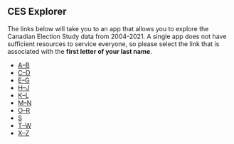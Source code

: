 <script src="https://kit.fontawesome.com/3b340a2892.js" crossorigin="anonymous"></script>
<link rel="stylesheet" type="text/css" href="assets/icons.css"/>

<script type="text/javascript">
document.addEventListener('DOMContentLoaded', function() {
    document.getElementById('downloads').innerHTML = '<div class="icon-container" style="width: 100%;"><a href="index.html" class="link-item" title="Home" rel="nofollow"><i class="fa-solid fa-house fa-2xl"></i><span style="padding-top: 15px;">Home</span></a><a href="Research.html" class="link-item" title="Research" rel="nofollow"><i class="fa-solid fa-puzzle-piece fa-2xl"></i><span style="padding-top: 15px;">Research</span></a><a href="Teaching.html" class="link-item" title="Teaching" rel="nofollow"><i class="fa-solid fa-user-graduate fa-2xl"></i><span style="padding-top: 15px;">Teaching</span></a><a href="Software.html" class="link-item" title="Software" rel="nofollow"><i class="fa-solid fa-floppy-disk fa-2xl"></i><span style="padding-top: 15px;">Software</span></a></div>';}, false);
</script>
<style>
.icon-container {
    display: flex;
    justify-content: space-evenly;
    align-items: center;
}

.icon-container a {
    text-align: center;
    display: flex;
    flex-direction: column;
    align-items: center;
    text-decoration: none;
    color: inherit;
}

.icon-container i {
    font-size: 24px; /* Adjust the icon size */
    margin-bottom: 5px; /* Space between icon and label */
    margin-top: 5px; /* Space between icon and label */
}

.icon-container span {
    font-size: 14px; /* Adjust the label size */
}
ol {
  padding-left: 30px;
}
</style>

## CES Explorer

The links below will take you to an app that allows you to explore the Canadian Election Study data from 2004-2021.  A single app does not have sufficient resources to service everyone, so please select the link that is associated with the **first letter of your last name**. 
- [A–B](https://davearmstrong.shinyapps.io/ces_vote_app0/)
- [C–D](https://davearmstrong.shinyapps.io/ces_vote_app1/)
- [E–G](https://davearmstrong.shinyapps.io/ces_vote_app2/)
- [H–J](https://davearmstrong.shinyapps.io/ces_vote_app3/)
- [K–L](https://davearmstrong.shinyapps.io/ces_vote_app4/)
- [M–N](https://davearmstrong.shinyapps.io/ces_vote_app5/)
- [O–R](https://davearmstrong.shinyapps.io/ces_vote_app6/)
- [S](https://davearmstrong.shinyapps.io/ces_vote_app7/)
- [T–W](https://davearmstrong.shinyapps.io/ces_vote_app8/)
- [X–Z](https://davearmstrong.shinyapps.io/ces_vote_app9/)



